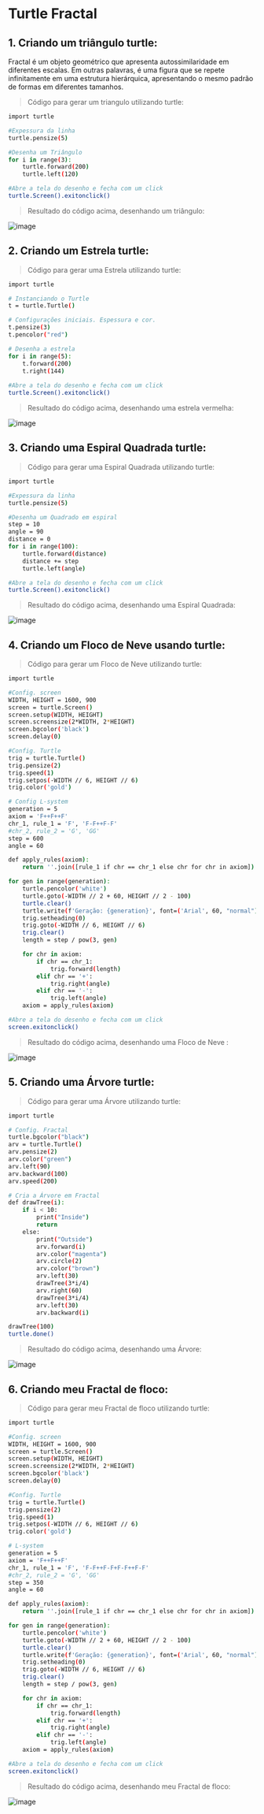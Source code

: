 # Turtle Fractal

## 1. Criando um triângulo turtle:

Fractal é um objeto geométrico que apresenta autossimilaridade em diferentes escalas. Em outras palavras, é uma figura que se repete infinitamente em uma estrutura hierárquica, apresentando o mesmo padrão de formas em diferentes tamanhos.

> Código para gerar um triangulo utilizando turtle:
```sh
import turtle

#Expessura da linha
turtle.pensize(5)

#Desenha um Triângulo
for i in range(3):
    turtle.forward(200)
    turtle.left(120)

#Abre a tela do desenho e fecha com um click
turtle.Screen().exitonclick()

```
> Resultado do código acima, desenhando um triângulo:

![image](./imagem/Triangulo.gif)

## 2. Criando um Estrela turtle:

> Código para gerar uma Estrela utilizando turtle:
```sh
import turtle

# Instanciando o Turtle
t = turtle.Turtle()

# Configurações iniciais. Espessura e cor.
t.pensize(3)
t.pencolor("red")

# Desenha a estrela
for i in range(5):
    t.forward(200)
    t.right(144)
    
#Abre a tela do desenho e fecha com um click
turtle.Screen().exitonclick()
```
> Resultado do código acima, desenhando uma estrela vermelha:

![image](./imagem/Estrela.gif)

## 3. Criando uma Espiral Quadrada turtle:

> Código para gerar uma Espiral Quadrada utilizando turtle:
```sh
import turtle

#Expessura da linha
turtle.pensize(5)

#Desenha um Quadrado em espiral
step = 10
angle = 90
distance = 0
for i in range(100):
    turtle.forward(distance)
    distance += step
    turtle.left(angle)

#Abre a tela do desenho e fecha com um click
turtle.Screen().exitonclick()
```
> Resultado do código acima, desenhando uma Espiral Quadrada:

![image](./imagem/Espiral_quadrada.gif)

## 4. Criando um Floco de Neve usando turtle:

> Código para gerar um Floco de Neve utilizando turtle:
```sh
import turtle

#Config. screen
WIDTH, HEIGHT = 1600, 900
screen = turtle.Screen()
screen.setup(WIDTH, HEIGHT)
screen.screensize(2*WIDTH, 2*HEIGHT)
screen.bgcolor('black')
screen.delay(0)

#Config. Turtle
trig = turtle.Turtle()
trig.pensize(2)
trig.speed(1)
trig.setpos(-WIDTH // 6, HEIGHT // 6)
trig.color('gold')

# Config L-system
generation = 5
axiom = 'F++F++F'
chr_1, rule_1 = 'F', 'F-F++F-F'
#chr_2, rule_2 = 'G', 'GG'
step = 600
angle = 60

def apply_rules(axiom):
    return ''.join([rule_1 if chr == chr_1 else chr for chr in axiom])

for gen in range(generation):
    turtle.pencolor('white')
    turtle.goto(-WIDTH // 2 + 60, HEIGHT // 2 - 100)
    turtle.clear()
    turtle.write(f'Geração: {generation}', font=('Arial', 60, "normal"))
    trig.setheading(0)
    trig.goto(-WIDTH // 6, HEIGHT // 6)
    trig.clear()
    length = step / pow(3, gen)

    for chr in axiom:
        if chr == chr_1:
            trig.forward(length)
        elif chr == '+':
            trig.right(angle)
        elif chr == '-':
            trig.left(angle)
    axiom = apply_rules(axiom)

#Abre a tela do desenho e fecha com um click
screen.exitonclick()
```
> Resultado do código acima, desenhando uma Floco de Neve :

![image](./imagem/Floco_de_neve.gif)

## 5. Criando uma Árvore turtle:

> Código para gerar uma Árvore utilizando turtle:
```sh
import turtle

# Config. Fractal 
turtle.bgcolor("black")
arv = turtle.Turtle()
arv.pensize(2)
arv.color("green")
arv.left(90)
arv.backward(100)
arv.speed(200)

# Cria a Árvore em Fractal
def drawTree(i):
    if i < 10:
        print("Inside")
        return
    else:
        print("Outside")
        arv.forward(i)
        arv.color("magenta")
        arv.circle(2)
        arv.color("brown")
        arv.left(30)
        drawTree(3*i/4)
        arv.right(60)
        drawTree(3*i/4)
        arv.left(30)
        arv.backward(i)

drawTree(100)
turtle.done()
```
> Resultado do código acima, desenhando uma Árvore:

![image](./imagem/Arvore.gif)

## 6. Criando meu Fractal de floco:

> Código para gerar meu Fractal de floco utilizando turtle:
```sh
import turtle

#Config. screen
WIDTH, HEIGHT = 1600, 900
screen = turtle.Screen()
screen.setup(WIDTH, HEIGHT)
screen.screensize(2*WIDTH, 2*HEIGHT)
screen.bgcolor('black')
screen.delay(0)

#Config. Turtle
trig = turtle.Turtle()
trig.pensize(2)
trig.speed(1)
trig.setpos(-WIDTH // 6, HEIGHT // 6)
trig.color('gold')

# L-system
generation = 5
axiom = 'F++F++F'
chr_1, rule_1 = 'F', 'F-F++F-F+F-F++F-F'
#chr_2, rule_2 = 'G', 'GG'
step = 350
angle = 60

def apply_rules(axiom):
    return ''.join([rule_1 if chr == chr_1 else chr for chr in axiom])

for gen in range(generation):
    turtle.pencolor('white')
    turtle.goto(-WIDTH // 2 + 60, HEIGHT // 2 - 100)
    turtle.clear()
    turtle.write(f'Geração: {generation}', font=('Arial', 60, "normal"))
    trig.setheading(0)
    trig.goto(-WIDTH // 6, HEIGHT // 6)
    trig.clear()
    length = step / pow(3, gen)

    for chr in axiom:
        if chr == chr_1:
            trig.forward(length)
        elif chr == '+':
            trig.right(angle)
        elif chr == '-':
            trig.left(angle)
    axiom = apply_rules(axiom)

#Abre a tela do desenho e fecha com um click
screen.exitonclick()
```
> Resultado do código acima, desenhando meu Fractal de floco:

![image](./imagem/Meu_Fractal2.gif)